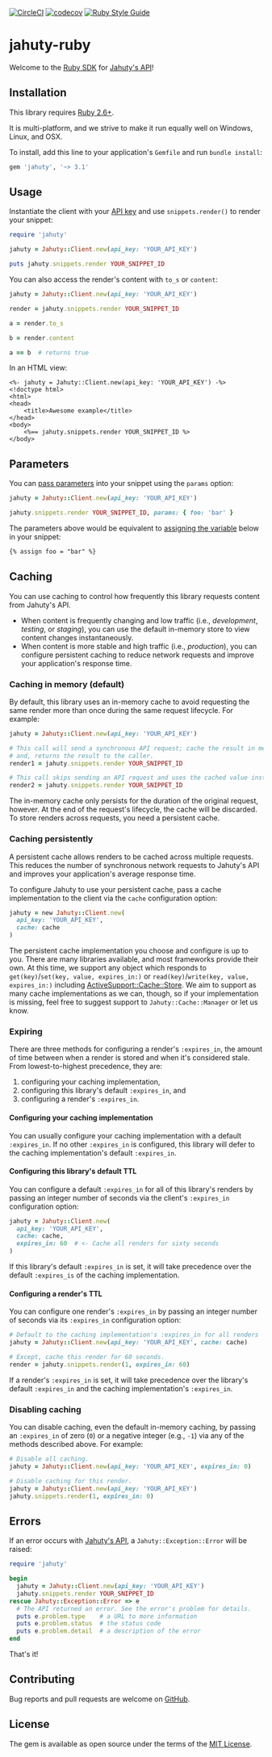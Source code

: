 [![CircleCI](https://circleci.com/gh/jahuty/jahuty-ruby.svg?style=svg)](https://circleci.com/gh/jahuty/jahuty-ruby) [![codecov](https://codecov.io/gh/jahuty/jahuty-ruby/branch/master/graph/badge.svg?token=NLDCGGYB8S)](https://codecov.io/gh/jahuty/jahuty-ruby) [![Ruby Style Guide](https://img.shields.io/badge/code_style-rubocop-brightgreen.svg)](https://github.com/rubocop-hq/rubocop)

# jahuty-ruby

Welcome to the [Ruby SDK](https://docs.jahuty.com/sdks/ruby) for [Jahuty's API](https://docs.jahuty.com/api)!

## Installation

This library requires [Ruby 2.6+](https://www.ruby-lang.org/en/downloads/releases/).

It is multi-platform, and we strive to make it run equally well on Windows, Linux, and OSX.

To install, add this line to your application's `Gemfile` and run `bundle install`:

```ruby
gem 'jahuty', '~> 3.1'
```

## Usage

Instantiate the client with your [API key](https://docs.jahuty.com/api#authentication) and use `snippets.render()` to render your snippet:

```ruby
require 'jahuty'

jahuty = Jahuty::Client.new(api_key: 'YOUR_API_KEY')

puts jahuty.snippets.render YOUR_SNIPPET_ID
```

You can also access the render's content with `to_s` or `content`:

```ruby
jahuty = Jahuty::Client.new(api_key: 'YOUR_API_KEY')

render = jahuty.snippets.render YOUR_SNIPPET_ID

a = render.to_s

b = render.content

a == b  # returns true
```

In an HTML view:

```html+erb
<%- jahuty = Jahuty::Client.new(api_key: 'YOUR_API_KEY') -%>
<!doctype html>
<html>
<head>
    <title>Awesome example</title>
</head>
<body>
    <%== jahuty.snippets.render YOUR_SNIPPET_ID %>
</body>
```

## Parameters

You can [pass parameters](https://docs.jahuty.com/liquid/parameters) into your snippet using the `params` option:

```ruby
jahuty = Jahuty::Client.new(api_key: 'YOUR_API_KEY')

jahuty.snippets.render YOUR_SNIPPET_ID, params: { foo: 'bar' }
```

The parameters above would be equivalent to [assigning the variable](https://docs.jahuty.com/liquid/variables) below in your snippet:

```html
{% assign foo = "bar" %}
```

## Caching

You can use caching to control how frequently this library requests content from Jahuty's API.

* When content is frequently changing and low traffic (i.e., _development_, _testing_, or _staging_), you can use the default in-memory store to view content changes instantaneously.
* When content is more stable and high traffic (i.e., _production_), you can configure persistent caching to reduce network requests and improve your application's response time.

### Caching in memory (default)

By default, this library uses an in-memory cache to avoid requesting the same render more than once during the same request lifecycle. For example:

```ruby
jahuty = Jahuty::Client.new(api_key: 'YOUR_API_KEY')

# This call will send a synchronous API request; cache the result in memory;
# and, returns the result to the caller.
render1 = jahuty.snippets.render YOUR_SNIPPET_ID

# This call skips sending an API request and uses the cached value instead.
render2 = jahuty.snippets.render YOUR_SNIPPET_ID
```

The in-memory cache only persists for the duration of the original request, however. At the end of the request's lifecycle, the cache will be discarded. To store renders across requests, you need a persistent cache.

### Caching persistently

A persistent cache allows renders to be cached across multiple requests. This reduces the number of synchronous network requests to Jahuty's API and improves your application's average response time.

To configure Jahuty to use your persistent cache, pass a cache implementation to the client via the `cache` configuration option:

```ruby
jahuty = new Jahuty::Client.new(
  api_key: 'YOUR_API_KEY',
  cache: cache
)
```

The persistent cache implementation you choose and configure is up to you. There are many libraries available, and most frameworks provide their own. At this time, we support any object which responds to `get(key)`/`set(key, value, expires_in:)` or `read(key)`/`write(key, value, expires_in:)` including [ActiveSupport::Cache::Store](https://api.rubyonrails.org/classes/ActiveSupport/Cache/Store.html#method-i-fetch). We aim to support as many cache implementations as we can, though, so if your implementation is missing, feel free to suggest support to `Jahuty::Cache::Manager` or let us know.

### Expiring

There are three methods for configuring a render's `:expires_in`, the amount of time between when a render is stored and when it's considered stale. From lowest-to-highest precedence, they are:

1. configuring your caching implementation,
1. configuring this library's default `:expires_in`, and
1. configuring a render's `:expires_in`.

#### Configuring your caching implementation

You can usually configure your caching implementation with a default `:expires_in`. If no other `:expires_in` is configured, this library will defer to the caching implementation's default `:expires_in`.

#### Configuring this library's default TTL

You can configure a default `:expires_in` for all of this library's renders by passing an integer number of seconds via the client's `:expires_in` configuration option:

```ruby
jahuty = Jahuty::Client.new(
  api_key: 'YOUR_API_KEY',
  cache: cache,
  expires_in: 60  # <- Cache all renders for sixty seconds
)
```

If this library's default `:expires_in` is set, it will take precedence over the default `:expires_is` of the caching implementation.

#### Configuring a render's TTL

You can configure one render's `:expires_in` by passing an integer number of seconds via its `:expires_in` configuration option:

```ruby
# Default to the caching implementation's :expires_in for all renders
jahuty = Jahuty::Client.new(api_key: 'YOUR_API_KEY', cache: cache)

# Except, cache this render for 60 seconds.
render = jahuty.snippets.render(1, expires_in: 60)
```

If a render's `:expires_in` is set, it will take precedence over the library's default `:expires_in` and the caching implementation's `:expires_in`.

### Disabling caching

You can disable caching, even the default in-memory caching, by passing an `:expires_in` of zero (`0`) or a negative integer (e.g., `-1`) via any of the methods described above. For example:

```ruby
# Disable all caching.
jahuty = Jahuty::Client.new(api_key: 'YOUR_API_KEY', expires_in: 0)

# Disable caching for this render.
jahuty = Jahuty::Client.new(api_key: 'YOUR_API_KEY')
jahuty.snippets.render(1, expires_in: 0)
```

## Errors

If an error occurs with [Jahuty's API](https://docs.jahuty.com/api#errors), a `Jahuty::Exception::Error` will be raised:

```ruby
require 'jahuty'

begin
  jahuty = Jahuty::Client.new(api_key: 'YOUR_API_KEY')
  jahuty.snippets.render YOUR_SNIPPET_ID
rescue Jahuty::Exception::Error => e
  # The API returned an error. See the error's problem for details.
  puts e.problem.type    # a URL to more information
  puts e.problem.status  # the status code
  puts e.problem.detail  # a description of the error
end
```

That's it!

## Contributing

Bug reports and pull requests are welcome on [GitHub](https://github.com/jahuty/snippets-ruby).

## License

The gem is available as open source under the terms of the [MIT License](https://opensource.org/licenses/MIT).
